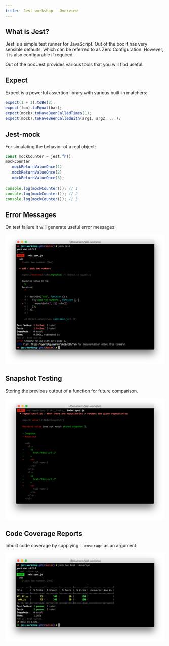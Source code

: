 ```yaml
---
title:  Jest workshop - Overview
---
```


## What is Jest?

Jest is a simple test runner for JavaScript. Out of the box it has very sensible defaults, which can be
referred to as Zero Configuration. However, it is also configurable if required.

Out of the box Jest provides various tools that you will find useful.

## Expect

Expect is a powerful assertion library with various built-in matchers:

```javascript
expect(1 + 1).toBe(2);
expect(foo).toEqual(bar);
expect(mock).toHaveBeenCalledTimes(1);
expect(mock).toHaveBeenCalledWith(arg1, arg2, ...);
```

## Jest-mock

For simulating the behavior of a real object:

```javascript
const mockCounter = jest.fn();
mockCounter
  .mockReturnValueOnce(1)
  .mockReturnValueOnce(2)
  .mockReturnValueOnce(3);

console.log(mockCounter()); // 1
console.log(mockCounter()); // 2
console.log(mockCounter()); // 3
```

## Error Messages

On test failure it will generate useful error messages:

![](./test-failure.png "Example of Jest failing an equality check between between 5 and 7")

## Snapshot Testing

Storing the previous output of a function for future comparison.

![](./test-snapshot.png "Example of a test failing due to the latest test result being different")

## Code Coverage Reports

Inbuilt code coverage by supplying `--coverage` as an argument:

![](./test-coverage.png "Example of Jest showing the percentage of code that was successfully tested")
